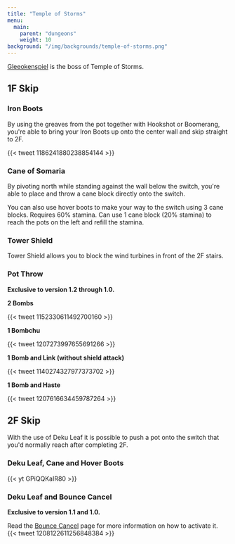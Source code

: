 ```yaml
---
title: "Temple of Storms"
menu:
  main:
    parent: "dungeons"
    weight: 10
background: "/img/backgrounds/temple-of-storms.png"
---
```


[Gleeokenspiel](/bosses/gleeokenspiel) is the boss of Temple of Storms.

## 1F Skip

### Iron Boots

By using the greaves from the pot together with Hookshot or Boomerang, you're able to bring your Iron Boots up onto the center wall and skip straight to 2F.

{{< tweet 1186241880238854144 >}}

### Cane of Somaria

By pivoting north while standing against the wall below the switch, you're able to place and throw a cane block directly onto the switch.

You can also use hover boots to make your way to the switch using 3 cane blocks. Requires 60% stamina.
Can use 1 cane block (20% stamina) to reach the pots on the left and refill the stamina.

### Tower Shield

Tower Shield allows you to block the wind turbines in front of the 2F stairs.

### Pot Throw

**Exclusive to version 1.2 through 1.0.**

**2 Bombs**

{{< tweet 1152330611492700160 >}}

**1 Bombchu**

{{< tweet 1207273997655691266 >}}

**1 Bomb and Link (without shield attack)**

{{< tweet 1140274327977373702 >}}

**1 Bomb and Haste**

{{< tweet 1207616634459787264 >}}

## 2F Skip

With the use of Deku Leaf it is possible to push a pot onto the switch that you'd normally reach after completing 2F.

### Deku Leaf, Cane and Hover Boots

{{< yt GPiQQKaIR80 >}}

### Deku Leaf and Bounce Cancel

**Exclusive to version 1.1 and 1.0.**

Read the [Bounce Cancel](/tech/bounce-cancel/) page for more information on how to activate it.
{{< tweet 1208122611256848384 >}}
